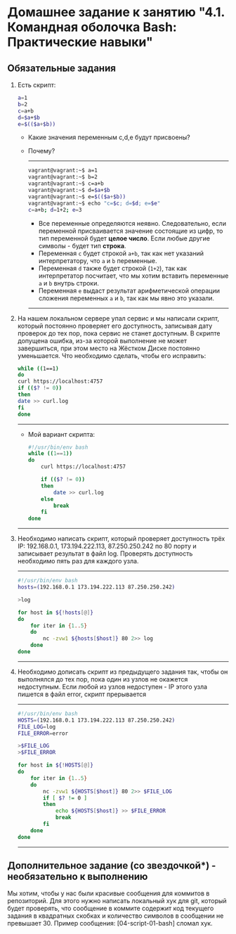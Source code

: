 # Домашнее задание к занятию "4.1. Командная оболочка Bash: Практические навыки"

## Обязательные задания

1. Есть скрипт:

    ```bash
    a=1
    b=2
    c=a+b
    d=$a+$b
    e=$(($a+$b))
    ```

    * Какие значения переменным c,d,e будут присвоены?
    * Почему?

        ---

        ```bash
        vagrant@vagrant:~$ a=1
        vagrant@vagrant:~$ b=2
        vagrant@vagrant:~$ c=a+b
        vagrant@vagrant:~$ d=$a+$b
        vagrant@vagrant:~$ e=$(($a+$b))
        vagrant@vagrant:~$ echo "c=$c; d=$d; e=$e"
        c=a+b; d=1+2; e=3
        ```

        * Все переменные определяются неявно. Следовательно, если переменной присваивается значение состоящие из цифр, то тип переменной будет **целое число**. Если любые другие символы - будет тип **строка**.
        * Переменная `с` будет строкой `a+b`, так как нет указаний интерпретатору, что `a` и `b` переменные.
        * Переменная `d` также будет строкой (`1+2`), так как интерпретатор посчитает, что мы хотим вставить переменные `a` и `b` внутрь строки.
        * Переменная `e` выдаст результат арифметической операции сложения переменных `a` и `b`, так как мы явно это указали.

        ---

1. На нашем локальном сервере упал сервис и мы написали скрипт, который постоянно проверяет его доступность, записывая дату проверок до тех пор, пока сервис не станет доступным. В скрипте допущена ошибка, из-за которой выполнение не может завершиться, при этом место на Жёстком Диске постоянно уменьшается. Что необходимо сделать, чтобы его исправить:

    ```bash
    while ((1==1)
    do
    curl https://localhost:4757
    if (($? != 0))
    then
    date >> curl.log
    fi
    done
    ```

     ---

    * Мой вариант скрипта:

        ```bash
        #!/usr/bin/env bash
        while ((1==1))
        do
            curl https://localhost:4757

            if (($? != 0))
            then
                date >> curl.log
            else
                break
            fi
        done
        ```

    ---

1. Необходимо написать скрипт, который проверяет доступность трёх IP: 192.168.0.1, 173.194.222.113, 87.250.250.242 по 80 порту и записывает результат в файл log. Проверять доступность необходимо пять раз для каждого узла.

    ---

    ```bash
    #!/usr/bin/env bash
    hosts=(192.168.0.1 173.194.222.113 87.250.250.242)

    >log

    for host in ${!hosts[@]}
    do
        for iter in {1..5}
        do
            nc -zvw1 ${hosts[$host]} 80 2>> log
        done
    done
    ```

    ---

1. Необходимо дописать скрипт из предыдущего задания так, чтобы он выполнялся до тех пор, пока один из узлов не окажется недоступным. Если любой из узлов недоступен - IP этого узла пишется в файл error, скрипт прерывается

    ---

    ```bash
    #!/usr/bin/env bash
    HOSTS=(192.168.0.1 173.194.222.113 87.250.250.242)
    FILE_LOG=log
    FILE_ERROR=error

    >$FILE_LOG
    >$FILE_ERROR

    for host in ${!HOSTS[@]}
    do
        for iter in {1..5}
        do
            nc -zvw1 ${HOSTS[$host]} 80 2>> $FILE_LOG
            if [ $? != 0 ]
            then
                echo ${HOSTS[$host]} >> $FILE_ERROR
                break
            fi
        done
    done
    ```

    ---

## Дополнительное задание (со звездочкой*) - необязательно к выполнению

Мы хотим, чтобы у нас были красивые сообщения для коммитов в репозиторий. Для этого нужно написать локальный хук для git, который будет проверять, что сообщение в коммите содержит код текущего задания в квадратных скобках и количество символов в сообщении не превышает 30. Пример сообщения: \[04-script-01-bash\] сломал хук.

